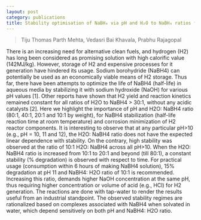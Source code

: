 ```yaml
---
layout: post
category: publications
title: Stability optimisation of NaBH₄ via pH and H₂O to NaBH₄ ratios for large scale hydrogen production
---
```


>Tiju Thomas Parth Mehta, Vedasri Bai Khavala, Prabhu Rajagopal

There is an increasing need for alternative clean fuels, and hydrogen (H2) has long been considered as promising solution with high calorific value (142MJ/kg). However, storage of H2 and expensive processes for it generation have hindered its usage. Sodium borohydride (NaBH4) can potentially be used as an economically viable means of H2 storage. Thus far, there have been attempts to optimize the life of NaBH4 (half-life) in aqueous media by stabilizing it with sodium hydroxide (NaOH) for various pH values [1]. Other reports have shown that H2 yield and reaction kinetics remained constant for all ratios of H2O to NaBH4 > 30:1, without any acidic catalysts [2]. Here we highlight the importance of pH and H2O: NaBH4 ratio (80:1, 40:1, 20:1 and 10:1 by weight), for NaBH4 stabilization (half-life reaction time at room temperature) and corrosion minimization of H2 reactor components. It is interesting to observe that at any particular pH>10 (e.g., pH = 10, 11 and 12), the H2O: NaBH4 ratio does not have the expected linear dependence with stability. On the contrary, high stability was observed at the ratio of 10:1 H2O: NaBH4 across all pH>10. When the H2O: NaBH4 ratio is increased from 10:1 to 20:1 and beyond (till 80:1), a constant stability (% degradation) is observed with respect to time. For practical usage (consumption within 6 hours of making NaBH4 solution), 15% degradation at pH 11 and NaBH4: H2O ratio of 10:1 is recommended. Increasing this ratio, demands higher NaOH concentration at the same pH, thus requiring higher concentration or volume of acid (e.g., HCl) for H­2 generation. The reactions are done with tap-water to render the results useful from an industrial standpoint. The observed stability regimes are rationalized based on complexes associated with NaBH4 when solvated in water, which depend sensitively on both pH and NaBH4: H2O ratio.
